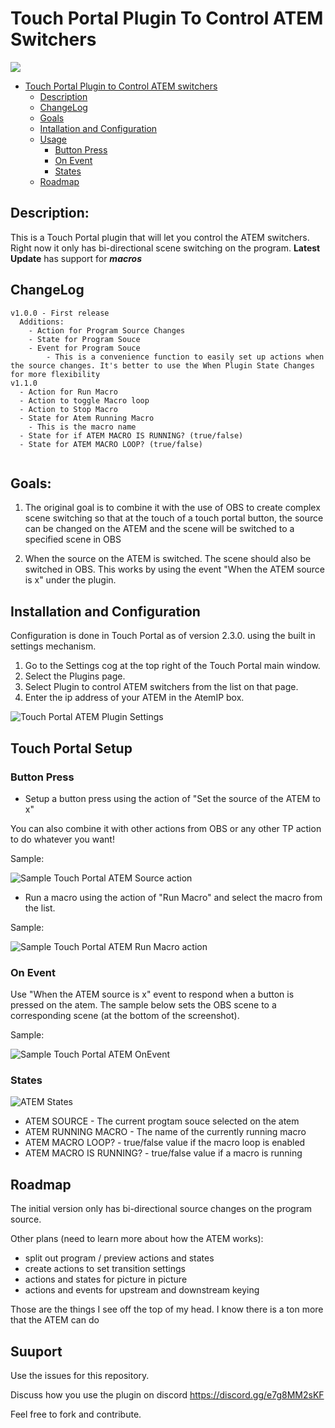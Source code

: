 # Touch Portal Plugin To Control ATEM Switchers
![](https://img.shields.io/github/downloads/br8kpoint/touch-portal-atem/total)

- [Touch Portal Plugin to Control ATEM switchers](#touch-portal-plugin-to-control-atem-switchers)
  - [Description](#description)
  - [ChangeLog](#changelog)
  - [Goals](#goals)
  - [Intallation and Configuration](#installation-and-configuration)
  - [Usage](#usage)
    - [Button Press](#button-press)
    - [On Event](#on-event)
    - [States](#states)
  - [Roadmap](#roadmap)

## Description:
This is a Touch Portal plugin that will let you control the ATEM switchers. Right now it only has bi-directional scene switching on the program. **Latest Update** has support for ***macros***

## ChangeLog
```
v1.0.0 - First release
  Additions:
    - Action for Program Source Changes
    - State for Program Souce
    - Event for Program Souce
		- This is a convenience function to easily set up actions when the source changes. It's better to use the When Plugin State Changes for more flexibility
v1.1.0
  - Action for Run Macro
  - Action to toggle Macro loop
  - Action to Stop Macro
  - State for Atem Running Macro
    - This is the macro name
  - State for if ATEM MACRO IS RUNNING? (true/false)
  - State for ATEM MACRO LOOP? (true/false)
  
```


## Goals:

1. The original goal is to combine it with the use of OBS to create complex scene switching so that at the touch of a touch portal button, the source can be changed on the ATEM and the scene will be  switched to a specified scene in OBS

2. When the source on the ATEM is switched. The scene should also be switched in OBS. This works by using the event "When the ATEM source is x" under the plugin.

## Installation and Configuration

Configuration is done in Touch Portal as of version 2.3.0. using the built in settings mechanism.

1. Go to the Settings cog at the top right of the Touch Portal main window.
2. Select the Plugins page.
3. Select Plugin to control ATEM switchers from the list on that page.
4. Enter the ip address of your ATEM in the AtemIP box.

![Touch Portal ATEM Plugin Settings](Screenshots/TPAtemSettings.png)


## Touch Portal Setup


### Button Press

* Setup a button press using the action of "Set the source of the ATEM to x"

You can also combine it with other actions from OBS or any other TP action to do whatever you want!

Sample:

![Sample Touch Portal ATEM Source action](Screenshots/OnPress.png)

* Run a macro using the action of "Run Macro" and select the macro from the list.

Sample:

![Sample Touch Portal ATEM Run Macro action](Screenshots/RunMacro.png)

### On Event

Use "When the ATEM source is x" event to respond when a button is pressed on the atem. The sample below sets the OBS scene to a corresponding scene (at the bottom of the screenshot).

Sample:

![Sample Touch Portal ATEM OnEvent](Screenshots/OnEvent.png)

### States

![ATEM States](Screenshots/TPATEMStates.png)

* ATEM SOURCE - The current progtam souce selected on the atem
* ATEM RUNNING MACRO - The name of the currently running macro
* ATEM MACRO LOOP? - true/false value if the macro loop is enabled
* ATEM MACRO IS RUNNING? - true/false value if a macro is running

## Roadmap

The initial version only has bi-directional source changes on the program source. 

Other plans (need to learn more about how the ATEM works):

* split out program / preview actions and states
* create actions to set transition settings
* actions and states for picture in picture
* actions and events for upstream and downstream keying

Those are the things I see off the top of my head. I know there is a ton more that the ATEM can do

## Suuport

Use the issues for this repository.

Discuss how you use the plugin on discord https://discord.gg/e7g8MM2sKF

Feel free to fork and contribute.


